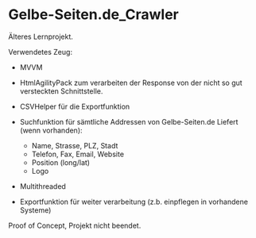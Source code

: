 # Gelbe-Seiten.de_Crawler

Älteres Lernprojekt.

Verwendetes Zeug:
- MVVM
- HtmlAgilityPack zum verarbeiten der Response von der nicht so gut versteckten Schnittstelle.
- CSVHelper für die Exportfunktion

- Suchfunktion für sämtliche Addressen von Gelbe-Seiten.de
  Liefert (wenn vorhanden): 
  - Name, Strasse, PLZ, Stadt
  - Telefon, Fax, Email, Website
  - Position (long/lat)
  - Logo  
- Multithreaded
- Exportfunktion für weiter verarbeitung (z.b. einpflegen in vorhandene Systeme) 
 
Proof of Concept, Projekt nicht beendet.
